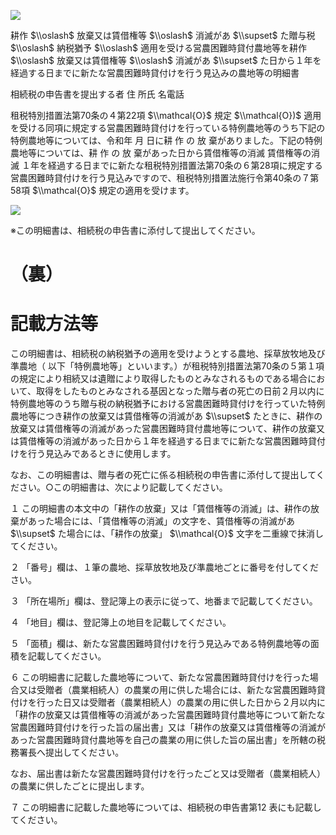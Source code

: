 ![](https://www.nta.go.jp/tmp/4566ab73-24b2-4650-84be-63bd78406292/images/6a23cc0538129176e9a1c1a137cd68a280319bfc89e7ff0c98bf683cb26b5693.jpg)

耕作 $\\oslash$ 放棄又は賃借権等 $\\oslash$ 消滅があ $\\supset$ た贈与税 $\\oslash$ 納税猶予 $\\oslash$ 適用を受ける営農困難時貸付農地等を耕作 $\\oslash$ 放棄又は賃借権等 $\\oslash$ 消滅があ $\\supset$ た日から１年を経過する日までに新たな営農困難時貸付けを行う見込みの農地等の明細書

相続税の申告書を提出する者 住 所氏 名電話

租税特別措置法第70条の４第22項 $\\mathcal{O}$ 規定 $\\mathcal{O})$ 適用を受ける同項に規定する営農困難時貸付けを行っている特例農地等のうち下記の特例農地等については、令和年 月 日に耕 作 の 放 棄がありました。下記の特例農地等については、耕 作 の 放 棄があった日から賃借権等の消滅 賃借権等の消滅 １年を経過する日までに新たな租税特別措置法第70条の６第28項に規定する営農困難時貸付けを行う見込みですので、租税特別措置法施行令第40条の７第58項 $\\mathcal{O}$ 規定の適用を受けます。

![](https://www.nta.go.jp/tmp/4566ab73-24b2-4650-84be-63bd78406292/images/5f15169ab8962a6d9e788a4d8239dce3af4d71225db762866eec14cbe5cd23c3.jpg)

※この明細書は、相続税の申告書に添付して提出してください。

# （裏）

# 記載方法等

この明細書は、相続税の納税猶予の適用を受けようとする農地、採草放牧地及び準農地（ 以下「特例農地等」といいます。）が租税特別措置法第70条の５第１項の規定により相続又は遺贈により取得したものとみなされるものである場合において、取得をしたものとみなされる基因となった贈与者の死亡の日前２月以内に特例農地等のうち贈与税の納税猶予における営農困難時貸付けを行っていた特例農地等につき耕作の放棄又は賃借権等の消滅があ $\\supset$ たときに、耕作の放棄又は賃借権等の消滅があった営農困難時貸付農地等について、耕作の放棄又は賃借権等の消滅があった日から１年を経過する日までに新たな営農困難時貸付けを行う見込みであるときに使用します。

なお、この明細書は、贈与者の死亡に係る相続税の申告書に添付して提出してください。○この明細書は、次により記載してください。

１ この明細書の本文中の「耕作の放棄」又は「賃借権等の消滅」は、耕作の放棄があった場合には、「賃借権等の消滅」の文字を、賃借権等の消滅があ $\\supset$ た場合には、「耕作の放棄」 $\\mathcal{O}$ 文字を二重線で抹消してください。

２ 「番号」欄は、１筆の農地、採草放牧地及び準農地ごとに番号を付してください。

３ 「所在場所」欄は、登記簿上の表示に従って、地番まで記載してください。

４ 「地目」欄は、登記簿上の地目を記載してください。

５ 「面積」欄は、新たな営農困難時貸付けを行う見込みである特例農地等の面積を記載してください。

６ この明細書に記載した農地等について、新たな営農困難時貸付けを行った場合又は受贈者（農業相続人）の農業の用に供した場合には、新たな営農困難時貸付けを行った日又は受贈者（農業相続人）の農業の用に供した日から２月以内に「耕作の放棄又は賃借権等の消滅があった営農困難時貸付農地等について新たな営農困難時貸付けを行った旨の届出書」又は「耕作の放棄又は賃借権等の消滅があった営農困難時貸付農地等を自己の農業の用に供した旨の届出書」を所轄の税務署長へ提出してください。

なお、届出書は新たな営農困難時貸付けを行ったごと又は受贈者（農業相続人）の農業に供したごとに提出します。

７ この明細書に記載した農地等については、相続税の申告書第12 表にも記載してください。